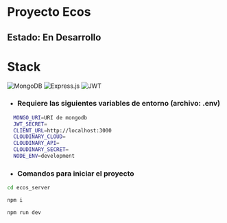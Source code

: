# Proyecto Ecos
## Estado: En Desarrollo

# Stack

![MongoDB](https://img.shields.io/badge/MongoDB-%234ea94b.svg?style=for-the-badge&logo=mongodb&logoColor=white)
![Express.js](https://img.shields.io/badge/express.js-%23404d59.svg?style=for-the-badge&logo=express&logoColor=%2361DAFB)
![JWT](https://img.shields.io/badge/JWT-black?style=for-the-badge&logo=JSON%20web%20tokens)

- ### Requiere las siguientes variables de entorno (archivo: .env)
```sh
  MONGO_URI=URI de mongodb
  JWT_SECRET=
  CLIENT_URL=http://localhost:3000
  CLOUDINARY_CLOUD=
  CLOUDINARY_API=
  CLOUDINARY_SECRET=
  NODE_ENV=development
```

- ### Comandos para iniciar el proyecto
```sh
cd ecos_server

npm i

npm run dev
```